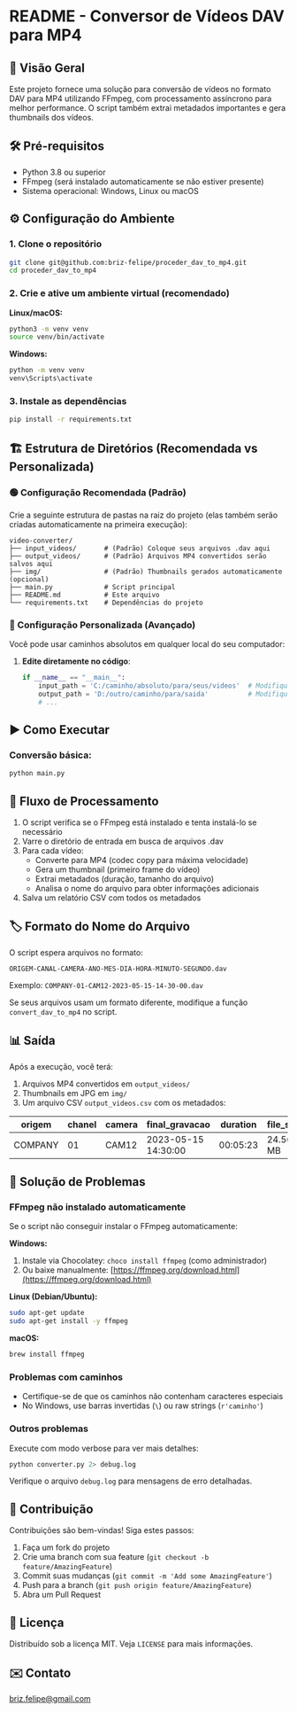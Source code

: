 # README - Conversor de Vídeos DAV para MP4

## 📌 Visão Geral

Este projeto fornece uma solução para conversão de vídeos no formato DAV para MP4 utilizando FFmpeg, com processamento assíncrono para melhor performance. O script também extrai metadados importantes e gera thumbnails dos vídeos.

## 🛠 Pré-requisitos

- Python 3.8 ou superior
- FFmpeg (será instalado automaticamente se não estiver presente)
- Sistema operacional: Windows, Linux ou macOS

## ⚙️ Configuração do Ambiente

### 1. Clone o repositório

```bash
git clone git@github.com:briz-felipe/proceder_dav_to_mp4.git
cd proceder_dav_to_mp4
```

### 2. Crie e ative um ambiente virtual (recomendado)

**Linux/macOS:**
```bash
python3 -m venv venv
source venv/bin/activate
```

**Windows:**
```cmd
python -m venv venv
venv\Scripts\activate
```

### 3. Instale as dependências

```bash
pip install -r requirements.txt
```

## 🏗 Estrutura de Diretórios (Recomendada vs Personalizada)

### 🟢 Configuração Recomendada (Padrão)

Crie a seguinte estrutura de pastas na raiz do projeto (elas também serão criadas automaticamente na primeira execução):

```
video-converter/
├── input_videos/       # (Padrão) Coloque seus arquivos .dav aqui
├── output_videos/      # (Padrão) Arquivos MP4 convertidos serão salvos aqui
├── img/                # (Padrão) Thumbnails gerados automaticamente (opcional)
├── main.py             # Script principal
├── README.md           # Este arquivo
└── requirements.txt    # Dependências do projeto
```

### 🔵 Configuração Personalizada (Avançado)

Você pode usar caminhos absolutos em qualquer local do seu computador:

1. **Edite diretamente no código**:
   ```python
   if __name__ == "__main__":
       input_path = 'C:/caminho/absoluto/para/seus/videos'  # Modifique aqui
       output_path = 'D:/outro/caminho/para/saida'          # Modifique aqui
       # ...
   ```

## ▶️ Como Executar

### Conversão básica:

```bash
python main.py
```

## 🔄 Fluxo de Processamento

1. O script verifica se o FFmpeg está instalado e tenta instalá-lo se necessário
2. Varre o diretório de entrada em busca de arquivos .dav
3. Para cada vídeo:
   - Converte para MP4 (codec copy para máxima velocidade)
   - Gera um thumbnail (primeiro frame do vídeo)
   - Extrai metadados (duração, tamanho do arquivo)
   - Analisa o nome do arquivo para obter informações adicionais
4. Salva um relatório CSV com todos os metadados

## 🏷 Formato do Nome do Arquivo

O script espera arquivos no formato:

```
ORIGEM-CANAL-CAMERA-ANO-MES-DIA-HORA-MINUTO-SEGUNDO.dav
```

Exemplo: `COMPANY-01-CAM12-2023-05-15-14-30-00.dav`

Se seus arquivos usam um formato diferente, modifique a função `convert_dav_to_mp4` no script.

## 📊 Saída

Após a execução, você terá:

1. Arquivos MP4 convertidos em `output_videos/`
2. Thumbnails em JPG em `img/`
3. Um arquivo CSV `output_videos.csv` com os metadados:

| origem | chanel | camera | final_gravacao       | duration | file_size |
|--------|--------|--------|----------------------|----------|-----------|
| COMPANY| 01     | CAM12  | 2023-05-15 14:30:00  | 00:05:23 | 24.56 MB  |

## 🐛 Solução de Problemas

### FFmpeg não instalado automaticamente

Se o script não conseguir instalar o FFmpeg automaticamente:

**Windows:**
1. Instale via Chocolatey: `choco install ffmpeg` (como administrador)
2. Ou baixe manualmente: [https://ffmpeg.org/download.html](https://ffmpeg.org/download.html)

**Linux (Debian/Ubuntu):**
```bash
sudo apt-get update
sudo apt-get install -y ffmpeg
```

**macOS:**
```bash
brew install ffmpeg
```

### Problemas com caminhos

- Certifique-se de que os caminhos não contenham caracteres especiais
- No Windows, use barras invertidas (`\`) ou raw strings (`r'caminho'`)

### Outros problemas

Execute com modo verbose para ver mais detalhes:

```bash
python converter.py 2> debug.log
```

Verifique o arquivo `debug.log` para mensagens de erro detalhadas.

## 🤝 Contribuição

Contribuições são bem-vindas! Siga estes passos:

1. Faça um fork do projeto
2. Crie uma branch com sua feature (`git checkout -b feature/AmazingFeature`)
3. Commit suas mudanças (`git commit -m 'Add some AmazingFeature'`)
4. Push para a branch (`git push origin feature/AmazingFeature`)
5. Abra um Pull Request

## 📄 Licença

Distribuído sob a licença MIT. Veja `LICENSE` para mais informações.

## ✉️ Contato
briz.felipe@gmail.com

